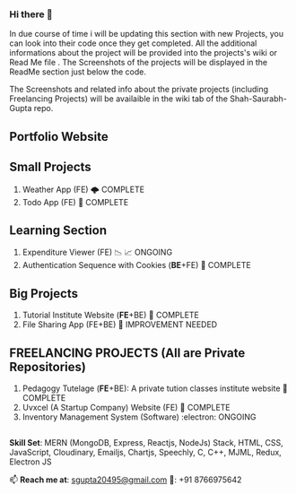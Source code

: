 ### Hi there 👋

In due course of time i will be updating this section with new Projects, you can look into their code once they get completed. All the additional informations about the project will be provided into the projects's wiki or Read Me file . The Screenshots of the projects will be displayed in the ReadMe section just below the code.

The Screenshots and related info about the private projects (including Freelancing Projects) will be availaible in the wiki tab of the Shah-Saurabh-Gupta repo.

## Portfolio Website

## Small Projects
1. Weather App (FE) :cloud_with_lightning: COMPLETE
2. Todo App (FE)                                  :crescent_moon: COMPLETE 

## Learning Section
1. Expenditure Viewer (FE) :chart_with_downwards_trend: :chart_with_upwards_trend: ONGOING
2. Authentication Sequence with Cookies (**BE**+FE) :cookie: COMPLETE

## Big Projects
1. Tutorial Institute Website (**FE**+BE)           	:hedgehog: COMPLETE
2. File Sharing App (FE+BE) :open_file_folder: IMPROVEMENT NEEDED

## FREELANCING PROJECTS (All are Private Repositories)
1. Pedagogy Tutelage (**FE**+BE): A private tution classes institute website 🏫 COMPLETE
2. Uvxcel (A Startup Company) Website (FE) 🏢 COMPLETE
3. Inventory Management System (Software) :electron: ONGOING


##
**Skill Set**: MERN (MongoDB, Express, Reactjs, NodeJs) Stack, HTML, CSS, JavaScript, Cloudinary, Emailjs, Chartjs, Speechly, C, C++, MJML, Redux, Electron JS

📫 **Reach me at**: sgupta20495@gmail.com 
📱: +91 8766975642

<!--
**Shah-Saurabh-Gupta/Shah-Saurabh-Gupta** is a ✨ _special_ ✨ repository because its `README.md` (this file) appears on your GitHub profile.

Here are some ideas to get you started:

- 🔭 I’m currently working on ...
- 🌱 I’m currently learning ...
- 👯 I’m looking to collaborate on ...
- 🤔 I’m looking for help with ...
- 💬 Ask me about ...
- 📫 How to reach me: ...
- 😄 Pronouns: ...
- ⚡ Fun fact: ...
-->
